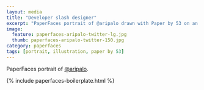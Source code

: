 ```yaml
---
layout: media
title: "Developer slash designer"
excerpt: "PaperFaces portrait of @aripalo drawn with Paper by 53 on an iPad."
image: 
  feature: paperfaces-aripalo-twitter-lg.jpg
  thumb: paperfaces-aripalo-twitter-150.jpg
category: paperfaces
tags: [portrait, illustration, paper by 53]
---
```


PaperFaces portrait of [@aripalo](http://twitter.com/aripalo).

{% include paperfaces-boilerplate.html %}
